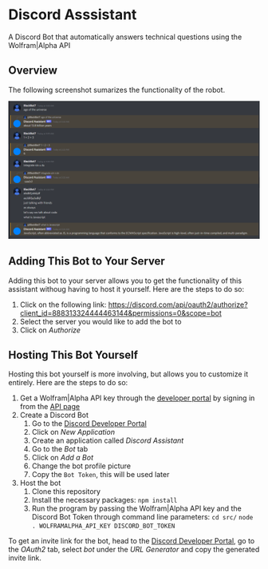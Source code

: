 # Discord Asssistant

A Discord Bot that automatically answers technical questions using the Wolfram|Alpha API

## Overview

The following screenshot sumarizes the functionality of the robot.

![](screenshot.png)

## Adding This Bot to Your Server

Adding this bot to your server allows you to get the functionality of this assistant withoug having to host it yourself. Here are the steps to do so:

1. Click on the following link: <https://discord.com/api/oauth2/authorize?client_id=888313324444463144&permissions=0&scope=bot>
2. Select the server you would like to add the bot to
3. Click on _Authorize_

## Hosting This Bot Yourself

Hosting this bot yourself is more involving, but allows you to customize it entirely. Here are the steps to do so:

1. Get a Wolfram|Alpha API key through the [developer portal](https://developer.wolframalpha.com/portal/myapps/) by signing in from the [API page](https://products.wolframalpha.com/api/)
2. Create a Discord Bot
   1. Go to the [Discord Developer Portal](https://discord.com/developers/applications)
   2. Click on _New Application_
   3. Create an application called _Discord Assistant_
   4. Go to the _Bot_ tab
   5. Click on _Add a Bot_
   6. Change the bot profile picture
   7. Copy the `Bot Token`, this will be used later
3. Host the bot
   1. Clone this repository
   2. Install the necessary packages: `npm install`
   3. Run the program by passing the Wolfram|Alpha API key and the Discord Bot Token through command line parameters: `cd src/` `node . WOLFRAMALPHA_API_KEY DISCORD_BOT_TOKEN`

To get an invite link for the bot, head to the [Discord Developer Portal](https://discord.com/developers/applications), go to the _OAuth2_ tab, select _bot_ under the _URL Generator_ and copy the generated invite link.
